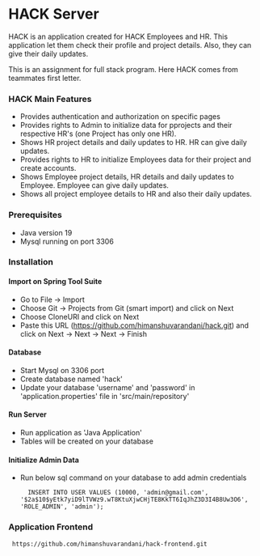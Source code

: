 # HACK Server
HACK is an application created for HACK Employees and HR. This application let them check their profile and project details. Also, they can give their daily updates.

This is an assignment for full stack program. Here HACK comes from teammates first letter.

### HACK Main Features
 - Provides authentication and authorization on specific pages
 - Provides rights to Admin to initialize data for pprojects and their respective HR's (one Project has only one HR).
 - Shows HR project details and daily updates to HR. HR can give daily updates.
 - Provides rights to HR to initialize Employees data for their project and create accounts.
 - Shows Employee project details, HR details and daily updates to Employee. Employee can give daily updates.
 - Shows all project employee details to HR and also their daily updates.

### Prerequisites
 - Java version 19
 - Mysql running on port 3306
 
### Installation
 #### Import on Spring Tool Suite
  - Go to File -> Import
  - Choose Git -> Projects from Git (smart import) and click on Next
  - Choose CloneURI and click on Next
  - Paste this URL (https://github.com/himanshuvarandani/hack.git) and click on Next -> Next -> Next -> Finish
 
 #### Database
  - Start Mysql on 3306 port
  - Create database named 'hack'
  - Update your database 'username' and 'password' in 'application.properties' file in 'src/main/repository'
 
 #### Run Server
  - Run application as 'Java Application'
  - Tables will be created on your database
 
 #### Initialize Admin Data
  - Run below sql command on your database to add admin credentials
    ```
      INSERT INTO USER VALUES (10000, 'admin@gmail.com', '$2a$10$yEtk7yiD9lTVWz9.wT8KtuXjwCHjTE8KkTT6IqJhZ3D3I4B8Uw3O6', 'ROLE_ADMIN', 'admin');
    ```
 
### Application Frontend
 ```
  https://github.com/himanshuvarandani/hack-frontend.git
 ```
 
